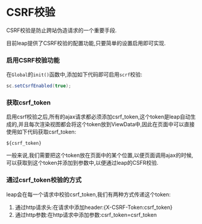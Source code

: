 # CSRF校验

CSRF校验是防止跨站伪造请求的一个重要手段.

目前leap提供了CSRF校验的配置功能,只要简单的设置启用即可实现.  
### 启用CSRF校验功能
在`Global`的`init()`函数中,添加如下代码即可启用`scrf`校验:
```java
sc.setCsrfEnabled(true);
```
### 获取csrf_token
启用csrf校验之后,所有的ajax请求都必须添加csrf_token,这个token是leap自动生成的,并且每次渲染视图都会将这个token放到ViewData中,因此在页面中可以直接使用如下代码获取csrf_token:
```
${csrf_token}
```
一般来说,我们需要把这个token放在页面中的某个位置,以便页面调用ajax的时候,可以获取到这个token并添加到参数中,以便通过leap的CSFR校验.

### 通过csrf_token校验的方式
leap会在每一个请求中校验csrf_token,我们有两种方式传递这个token:
1. 通过http请求头:在请求中添加header:{X-CSRF-Token:csrf_token}
2. 通过http参数:在http请求中添加参数:csrf_token=csrf_token


